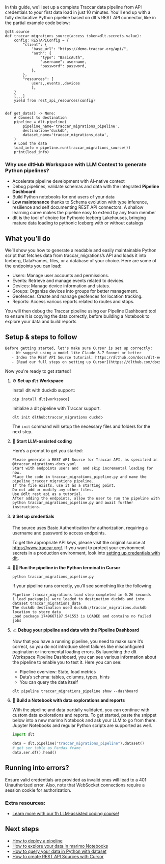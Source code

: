 In this guide, we'll set up a complete Traccar data pipeline from API credentials to your first data load in just 10 minutes. You'll end up with a fully declarative Python pipeline based on dlt's REST API connector, like in the partial example code below:

```python-outcome
@dlt.source
def traccar_migrations_source(access_token=dlt.secrets.value):
    config: RESTAPIConfig = {
        "client": {
            "base_url": "https://demo.traccar.org/api/",
            "auth": {
                "type": "BasicAuth",
                "username": username,
                "password": password,
            },
        },
        "resources": [
            users,,events,,devices
            ],
    }
    [...]
    yield from rest_api_resources(config)


def get_data() -> None:
    # Connect to destination
    pipeline = dlt.pipeline(
        pipeline_name='traccar_migrations_pipeline',
        destination='duckdb',
        dataset_name='traccar_migrations_data', 
    )
    # Load the data
    load_info = pipeline.run(traccar_migrations_source())
    print(load_info) 
```

### Why use dltHub Workspace with LLM Context to generate Python pipelines?

- Accelerate pipeline development with AI-native context
- Debug pipelines, validate schemas and data with the integrated **Pipeline Dashboard**
- Build Python notebooks for end users of your data
- **Low maintenance** thanks to Schema evolution with type inference, resilience and self documenting REST API connectors. A shallow learning curve makes the pipeline easy to extend by any team member
- dlt is the tool of choice for Pythonic Iceberg Lakehouses, bringing mature data loading to pythonic Iceberg with or without catalogs

## What you’ll do

We’ll show you how to generate a readable and easily maintainable Python script that fetches data from traccar_migrations’s API and loads it into Iceberg, DataFrames, files, or a database of your choice. Here are some of the endpoints you can load:

- Users: Manage user accounts and permissions.
- Events: Retrieve and manage events related to devices.
- Devices: Manage device information and status.
- Groups: Organize devices into groups for better management.
- Geofences: Create and manage geofences for location tracking.
- Reports: Access various reports related to routes and stops.

You will then debug the Traccar pipeline using our Pipeline Dashboard tool to ensure it is copying the data correctly, before building a Notebook to explore your data and build reports.

## Setup & steps to follow

```default
Before getting started, let's make sure Cursor is set up correctly:
   - We suggest using a model like Claude 3.7 Sonnet or better
   - Index the REST API Source tutorial: https://dlthub.com/docs/dlt-ecosystem/verified-sources/rest_api/ and add it to context as **@dlt rest api**
   - [Read our full steps on setting up Cursor](https://dlthub.com/docs/dlt-ecosystem/llm-tooling/cursor-restapi#23-configuring-cursor-with-documentation)
```

Now you're ready to get started!

1. ⚙️ **Set up `dlt` Workspace**
    
    Install dlt with duckdb support:
    ```shell
    pip install dlt[workspace]
    ```

    Initialize a dlt pipeline with Traccar support.
    ```shell
    dlt init dlthub:traccar_migrations duckdb
    ```

    The `init` command will setup the necessary files and folders for the next step.
    
2. 🤠 **Start LLM-assisted coding**
    
    Here’s a prompt to get you started:
    
    ```prompt
    Please generate a REST API Source for Traccar API, as specified in @traccar_migrations-docs.yaml 
    Start with endpoints users and  and skip incremental loading for now. 
    Place the code in traccar_migrations_pipeline.py and name the pipeline traccar_migrations_pipeline. 
    If the file exists, use it as a starting point. 
    Do not add or modify any other files. 
    Use @dlt rest api as a tutorial. 
    After adding the endpoints, allow the user to run the pipeline with python traccar_migrations_pipeline.py and await further instructions.
    ```

    
3. 🔒 **Set up credentials** 
    
    The source uses Basic Authentication for authorization, requiring a username and password to access endpoints.
    
    To get the appropriate API keys, please visit the original source at https://www.traccar.org/.
    If you want to protect your environment secrets in a production environment, look into [setting up credentials with dlt](https://dlthub.com/docs/walkthroughs/add_credentials).
    
4. 🏃‍♀️ **Run the pipeline in the Python terminal in Cursor**
    
    ```shell
    python traccar_migrations_pipeline.py
    ```
    
    If your pipeline runs correctly, you’ll see something like the following:
    
    ```shell
    Pipeline traccar_migrations load step completed in 0.26 seconds
    1 load package(s) were loaded to destination duckdb and into dataset traccar_migrations_data
    The duckdb destination used duckdb:/traccar_migrations.duckdb location to store data
    Load package 1749667187.541553 is LOADED and contains no failed jobs
    ```
    
5. 📈 **Debug your pipeline and data with the Pipeline Dashboard**

    Now that you have a running pipeline, you need to make sure it’s correct, so you do not introduce silent failures like misconfigured pagination or incremental loading errors. By launching the dlt Workspace Pipeline Dashboard, you can see various information about the pipeline to enable you to test it. Here you can see:
    - Pipeline overview: State, load metrics
    - Data’s schema: tables, columns, types, hints
    - You can query the data itself
    
    ```shell
    dlt pipeline traccar_migrations_pipeline show --dashboard
    ```
    
6. 🐍 **Build a Notebook with data explorations and reports**

    With the pipeline and data partially validated, you can continue with custom data explorations and reports. To get started, paste the snippet below into a new marimo Notebook and ask your LLM to go from there. Jupyter Notebooks and regular Python scripts are supported as well.

    
    ```python
    import dlt

   data = dlt.pipeline("traccar_migrations_pipeline").dataset()
   # get ser table as Pandas frame
   data.ser.df().head()
    ```

## Running into errors?

Ensure valid credentials are provided as invalid ones will lead to a 401 Unauthorized error. Also, note that WebSocket connections require a session cookie for authorization.

### Extra resources:

- [Learn more with our 1h LLM-assisted coding course!](https://www.youtube.com/watch?v=GGid70rnJuM)

## Next steps

- [How to deploy a pipeline](https://dlthub.com/docs/walkthroughs/deploy-a-pipeline)
- [How to explore your data in marimo Notebooks](https://dlthub.com/docs/general-usage/dataset-access/marimo)
- [How to query your data in Python with dataset](https://dlthub.com/docs/general-usage/dataset-access/dataset)
- [How to create REST API Sources with Cursor](https://dlthub.com/docs/dlt-ecosystem/llm-tooling/cursor-restapi)